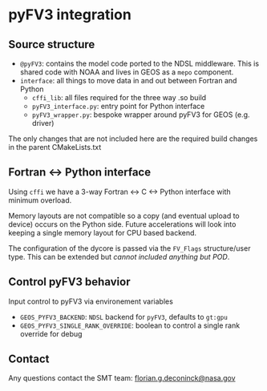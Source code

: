 # pyFV3 integration

## Source structure

- `@pyFV3`: contains the model code ported to the NDSL middleware. This is shared code with NOAA and lives in GEOS as a `mepo` component.
- `interface`: all things to move data in and out between Fortran and Python
  - `cffi_lib`: all files required for the three way .so build
  - `pyFV3_interface.py`: entry point for Python interface
  - `pyFV3_wrapper.py`: bespoke wrapper around pyFV3 for GEOS (e.g. driver)

The only changes that are not included here are the required build changes in the parent CMakeLists.txt

## Fortran <-> Python interface

Using `cffi` we have a 3-way Fortran <-> C <-> Python interface with minimum overload.

Memory layouts are not compatible so a copy (and eventual upload to device) occurs on the Python side. Future accelerations will look into keeping a single memory layout for CPU based backend.

The configuration of the dycore is passed via the `FV_Flags` structure/user type. This can be extended but _cannot included anything but POD_.

## Control pyFV3 behavior

Input control to pyFV3 via environement variables

- `GEOS_PYFV3_BACKEND`: `NDSL` backend for `pyFV3`, defaults to `gt:gpu`
- `GEOS_PYFV3_SINGLE_RANK_OVERRIDE`: boolean to control a single rank override for debug

## Contact

Any questions contact the SMT team: <florian.g.deconinck@nasa.gov>

